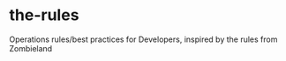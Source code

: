 the-rules
=========

Operations rules/best practices for Developers, inspired by the rules from Zombieland

